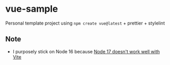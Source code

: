 # vue-sample

Personal template project using `npm create vue@latest` + prettier + stylelint

## Note

- I purposely stick on Node 16 because [Node 17 doesn't work well with Vite](https://github.com/vitejs/vite/issues/5365#issuecomment-955174579)
